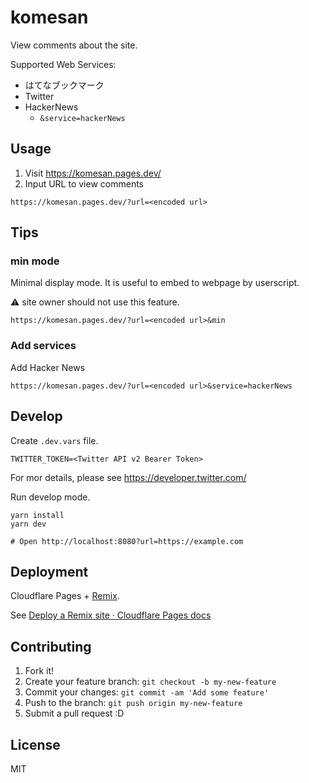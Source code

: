 # komesan

View comments about the site.

Supported Web Services:

- はてなブックマーク
- Twitter
- HackerNews
    - `&service=hackerNews`
## Usage

1. Visit https://komesan.pages.dev/
2. Input URL to view comments

```
https://komesan.pages.dev/?url=<encoded url>
```

## Tips

### min mode

Minimal display mode. It is useful to embed to webpage by userscript.

:warning: site owner should not use this feature.

```
https://komesan.pages.dev/?url=<encoded url>&min
```

### Add services

Add Hacker News

```
https://komesan.pages.dev/?url=<encoded url>&service=hackerNews
```

## Develop

Create `.dev.vars` file.

    TWITTER_TOKEN=<Twitter API v2 Bearer Token>

For mor details, please see <https://developer.twitter.com/>

Run develop mode.

    yarn install
    yarn dev

    # Open http://localhost:8080?url=https://example.com

## Deployment

Cloudflare Pages + [Remix](https://remix.run/).

See [Deploy a Remix site · Cloudflare Pages docs](https://developers.cloudflare.com/pages/framework-guides/remix)

## Contributing

1. Fork it!
2. Create your feature branch: `git checkout -b my-new-feature`
3. Commit your changes: `git commit -am 'Add some feature'`
4. Push to the branch: `git push origin my-new-feature`
5. Submit a pull request :D

## License

MIT
